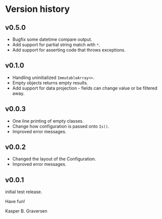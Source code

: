 # Version history


## v0.5.0
* Bugfix some datetime compare output.
* Add support for partial string match with `*`.
* Add support for asserting code that throws exceptions.

## v0.1.0
* Handling uninitialized `ImmutableArray<>`.
* Empty objects returns empty results.
* Add support for data projection - fields can change value or be filtered away.

## v0.0.3
* One line printing of empty classes.
* Change how configuration is passed onto `Is()`.
* Improved error messages.

## v0.0.2
* Changed the layout of the Configuration.
* Improved error messages.

## v0.0.1
initial test release.


Have fun!

 Kasper B. Graversen
